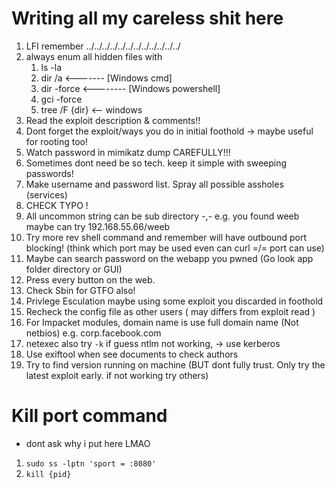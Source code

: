 # Writing all my careless shit here
1. LFI remember ../../../../../../../../../../../../ 
2. always enum all hidden files with 
   1. ls -la 
   2. dir /a <------- [Windows cmd]
   3. dir -force <-------- [Windows powershell]
   4. gci -force
   5. tree /F {dir} <-- windows
3. Read the exploit description & comments!!
4. Dont forget the exploit/ways you do in initial foothold -> maybe useful for rooting too!
5. Watch password in mimikatz dump CAREFULLY!!! 
6. Sometimes dont need be so tech. keep it simple with sweeping passwords!
7. Make username and password list. Spray all possible assholes (services)
8. CHECK TYPO !
9.  All uncommon string can be sub directory -,- e.g. you found weeb maybe can try 192.168.55.66/weeb  
10. Try more rev shell command and remember will have outbound port blocking! (think which port may be used even can curl =/= port can use)
11. Maybe can search password on the webapp you pwned (Go look app folder directory or GUI)
12. Press every button on the web.
13. Check Sbin for GTFO also!
14. Privlege Esculation maybe using some exploit you discarded in foothold
15. Recheck the config file as other users ( may differs from exploit read )
16. For Impacket modules, domain name is use full domain name (Not netbios) e.g. corp.facebook.com 
17. netexec also try ``` -k ``` if guess ntlm not working, -> use kerberos
18. Use exiftool when see documents to check authors
19. Try to find version running on machine (BUT dont fully trust. Only try the latest exploit early. if not working try others)

# Kill port command
- dont ask why i put here LMAO
1. ```sudo ss -lptn 'sport = :8080'```
2. ``` kill {pid} ```